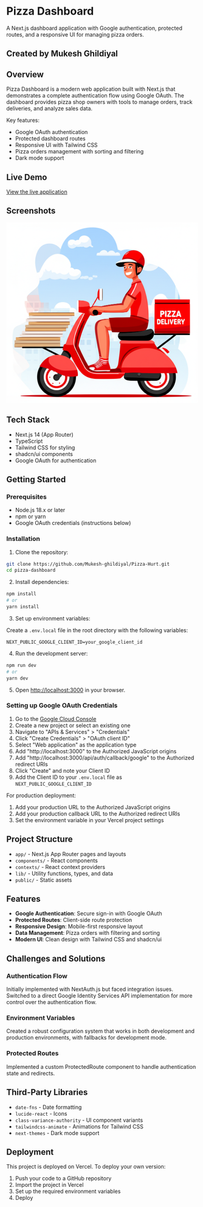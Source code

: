 # Pizza Dashboard

A Next.js dashboard application with Google authentication, protected routes, and a responsive UI for managing pizza orders.

## Created by Mukesh Ghildiyal

## Overview

Pizza Dashboard is a modern web application built with Next.js that demonstrates a complete authentication flow using Google OAuth. The dashboard provides pizza shop owners with tools to manage orders, track deliveries, and analyze sales data.

Key features:

- Google OAuth authentication
- Protected dashboard routes
- Responsive UI with Tailwind CSS
- Pizza orders management with sorting and filtering
- Dark mode support

## Live Demo

[View the live application](https://your-vercel-deployment-url.vercel.app)

## Screenshots

![Dashboard Preview](/public/dashboard-screenshot.png)

## Tech Stack

- Next.js 14 (App Router)
- TypeScript
- Tailwind CSS for styling
- shadcn/ui components
- Google OAuth for authentication

## Getting Started

### Prerequisites

- Node.js 18.x or later
- npm or yarn
- Google OAuth credentials (instructions below)

### Installation

1. Clone the repository:

```bash
git clone https://github.com/Mukesh-ghildiyal/Pizza-Hurt.git
cd pizza-dashboard
```

2. Install dependencies:

```bash
npm install
# or
yarn install
```

3. Set up environment variables:

Create a `.env.local` file in the root directory with the following variables:

```
NEXT_PUBLIC_GOOGLE_CLIENT_ID=your_google_client_id
```

4. Run the development server:

```bash
npm run dev
# or
yarn dev
```

5. Open [http://localhost:3000](http://localhost:3000) in your browser.

### Setting up Google OAuth Credentials

1. Go to the [Google Cloud Console](https://console.cloud.google.com/)
2. Create a new project or select an existing one
3. Navigate to "APIs & Services" > "Credentials"
4. Click "Create Credentials" > "OAuth client ID"
5. Select "Web application" as the application type
6. Add "http://localhost:3000" to the Authorized JavaScript origins
7. Add "http://localhost:3000/api/auth/callback/google" to the Authorized redirect URIs
8. Click "Create" and note your Client ID
9. Add the Client ID to your `.env.local` file as `NEXT_PUBLIC_GOOGLE_CLIENT_ID`

For production deployment:

1. Add your production URL to the Authorized JavaScript origins
2. Add your production callback URL to the Authorized redirect URIs
3. Set the environment variable in your Vercel project settings

## Project Structure

- `app/` - Next.js App Router pages and layouts
- `components/` - React components
- `contexts/` - React context providers
- `lib/` - Utility functions, types, and data
- `public/` - Static assets

## Features

- **Google Authentication**: Secure sign-in with Google OAuth
- **Protected Routes**: Client-side route protection
- **Responsive Design**: Mobile-first responsive layout
- **Data Management**: Pizza orders with filtering and sorting
- **Modern UI**: Clean design with Tailwind CSS and shadcn/ui

## Challenges and Solutions

### Authentication Flow

Initially implemented with NextAuth.js but faced integration issues. Switched to a direct Google Identity Services API implementation for more control over the authentication flow.

### Environment Variables

Created a robust configuration system that works in both development and production environments, with fallbacks for development mode.

### Protected Routes

Implemented a custom ProtectedRoute component to handle authentication state and redirects.

## Third-Party Libraries

- `date-fns` - Date formatting
- `lucide-react` - Icons
- `class-variance-authority` - UI component variants
- `tailwindcss-animate` - Animations for Tailwind CSS
- `next-themes` - Dark mode support

## Deployment

This project is deployed on Vercel. To deploy your own version:

1. Push your code to a GitHub repository
2. Import the project in Vercel
3. Set up the required environment variables
4. Deploy
